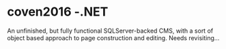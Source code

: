 # coven2016 -.NET

An unfinished, but fully functional SQLServer-backed CMS, with a sort of object based approach to page construction and editing. Needs revisiting...

